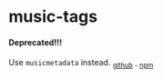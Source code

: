 music-tags
==========

#### Deprecated!!!

Use `musicmetadata` instead.
<sub>[github](https://github.com/leetreveil/musicmetadata) - [npm](https://npmjs.com/package/musicmetadata)</sub>
